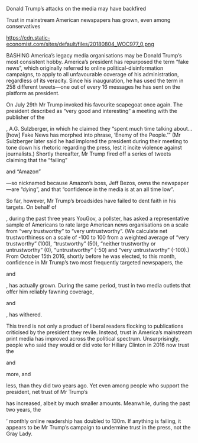 Donald Trump’s attacks on the media may have backfired

Trust in mainstream American newspapers has grown, even among conservatives

https://cdn.static-economist.com/sites/default/files/20180804_WOC977_0.png

BASHING America’s legacy media organisations may be Donald Trump’s most consistent hobby. America’s president has repurposed the term “fake news”, which originally referred to online political-disinformation campaigns, to apply to all unfavourable coverage of his administration, regardless of its veracity. Since his inauguration, he has used the term in 258 different tweets—one out of every 16 messages he has sent on the platform as president.

On July 29th Mr Trump invoked his favourite scapegoat once again. The president described as “very good and interesting” a meeting with the publisher of the 

, A.G. Sulzberger, in which he claimed they “spent much time talking about…[how] Fake News has morphed into phrase, ‘Enemy of the People.’” (Mr Sulzberger later said he had implored the president during their meeting to tone down his rhetoric regarding the press, lest it incite violence against journalists.) Shortly thereafter, Mr Trump fired off a series of tweets claiming that the “failing” 

 and “Amazon” 

 —so nicknamed because Amazon’s boss, Jeff Bezos, owns the newspaper—are “dying”, and that “confidence in the media is at an all time low”.

So far, however, Mr Trump’s broadsides have failed to dent faith in his targets. On behalf of 

, during the past three years YouGov, a pollster, has asked a representative sample of Americans to rate large American news organisations on a scale from “very trustworthy” to “very untrustworthy”. (We calculate net trustworthiness on a scale of -100 to 100 from a weighted average of “very trustworthy” (100), “trustworthy” (50), “neither trustworthy or untrustworthy” (0), “untrustworthy” (-50) and “very untrustworthy” (-100).) From October 15th 2016, shortly before he was elected, to this month, confidence in Mr Trump’s two most frequently targeted newspapers, the 

 and 

, has actually grown. During the same period, trust in two media outlets that offer him reliably fawning coverage, 

 and 

, has withered. 

This trend is not only a product of liberal readers flocking to publications criticised by the president they revile. Instead, trust in America’s mainstream print media has improved across the political spectrum. Unsurprisingly, people who said they would or did vote for Hillary Clinton in 2016 now trust the 

 and 

 more, and 

 less, than they did two years ago. Yet even among people who support the president, net trust of Mr Trump’s 

 has increased, albeit by much smaller amounts. Meanwhile, during the past two years, the 

’ monthly online readership has doubled to 130m. If anything is failing, it appears to be Mr Trump’s campaign to undermine trust in the press, not the Gray Lady.
